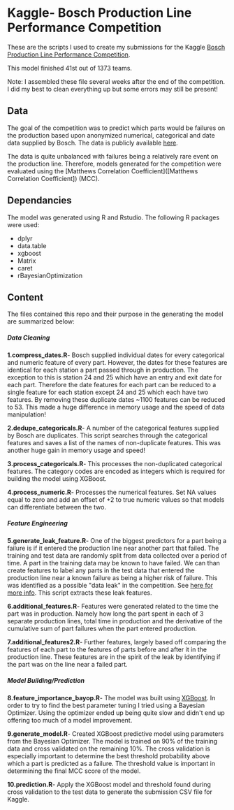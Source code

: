 # Kaggle- Bosch Production Line Performance Competition
These are the scripts I used to create my submissions for the Kaggle [Bosch Production Line Performance Competition](https://www.kaggle.com/c/bosch-production-line-performance).  

This model finished 41st out of 1373 teams.

Note: I assembled these file several weeks after the end of the competition.  I did my best to clean everything up but some errors may still be present!

## Data
The goal of the competition was to predict which parts would be failures on the production based upon anonymized numerical, categorical and date data supplied by Bosch.  The data is publicly available [here](https://www.kaggle.com/c/bosch-production-line-performance/data).

The data is quite unbalanced with failures being a relatively rare event on the production line.  Therefore, models generated for the competition were evaluated using the [Matthews Correlation Coefficient]([Matthews Correlation Coefficient]) (MCC).


## Dependancies
The model was generated using R and Rstudio.  The following R packages were used:

* dplyr
* data.table
* xgboost
* Matrix
* caret
* rBayesianOptimization

## Content

The files contained this repo and their purpose in the generating the model are summarized below:

##### Data Cleaning
  **1.compress_dates.R**- Bosch supplied individual dates for every categorical and numeric feature of every part.  However, the dates for these features are identical for each station a part passed through in production.  The exception to this is station 24 and 25 which have an entry and exit date for each part.  Therefore the date features for each part can be reduced to a single feature for each station except 24 and 25 which each have two features. By removing these duplicate dates ~1100 features can be reduced to 53.  This made a huge difference in memory usage and the speed of data manipulation!

  **2.dedupe_categoricals.R**- A number of the categorical features supplied by Bosch are duplicates.  This script searches through the categorical features and saves a list of the names of non-duplicate features. This was another huge gain in memory usage and speed!

  **3.process_categoricals.R**- This processes the non-duplicated categorical features.  The category codes are encoded as integers which is required for building the model using XGBoost.

  **4.process_numeric.R**- Processes the numerical features. Set NA values equal to zero and add an offset of +2 to true numeric values so that models can differentiate between the two.

##### Feature Engineering

  **5.generate_leak_feature.R**- One of the biggest predictors for a part being a failure is if it entered the production line near another part that failed.  The training and test data are randomly split from data collected over a period of time. A part in the training data may be known to have failed.  We can than create features to label any parts in the test data that entered the production line near a known failure as being a higher risk of failure.  This was identified as a possible "data leak" in the competition.  See [here for more info](https://www.kaggle.com/mmueller/bosch-production-line-performance/road-2-0-4). This script extracts these leak features.

  **6.additional_features.R**- Features were generated related to the time the part was in production.  Namely how long the part spent in each of 3 separate production lines, total time in production and the derivative of the cumulative sum of part failures when the part entered production.

  **7.additional_features2.R**- Further features, largely based off comparing the features of each part to the features of parts before and after it in the production line.  These features are in the spirit of the leak by identifying if the part was on the line near a failed part.

##### Model Building/Prediction

  **8.feature_importance_bayop.R**- The model was built using [XGBoost](https://github.com/dmlc/xgboost).  In order to try to find the best parameter tuning I tried using a Bayesian Optimizer.  Using the optimizer ended up being quite slow and didn't end up offering too much of a model improvement.

  **9.generate_model.R**- Created XGBoost predictive model using parameters from the Bayesian Optimizer.  The model is trained on 90% of the training data and cross validated on the remaining 10%.  The cross validation is especially important to determine the best threshold probability above which a part is predicted as a failure.  The threshold value is important in determining the final MCC score of the model.

  **10.prediction.R**- Apply the XGBoost model and threshold found during cross validation to the test data to generate the submission CSV file for Kaggle.
